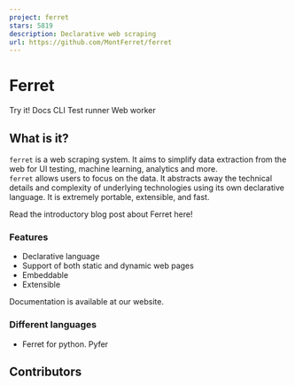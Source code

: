 ```yaml
---
project: ferret
stars: 5819
description: Declarative web scraping
url: https://github.com/MontFerret/ferret
---
```


Ferret
======

Try it! Docs CLI Test runner Web worker

What is it?
-----------

`ferret` is a web scraping system. It aims to simplify data extraction from the web for UI testing, machine learning, analytics and more.  
`ferret` allows users to focus on the data. It abstracts away the technical details and complexity of underlying technologies using its own declarative language. It is extremely portable, extensible, and fast.

Read the introductory blog post about Ferret here!

### Features

-   Declarative language
-   Support of both static and dynamic web pages
-   Embeddable
-   Extensible

Documentation is available at our website.

### Different languages

-   Ferret for python. Pyfer

Contributors
------------
